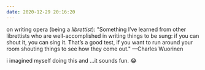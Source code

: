 ```yaml
---
date: 2020-12-29 20:16:20
---
```

on writing opera (being a _librettist_): "Something I’ve learned from other librettists who are well-accomplished in writing things to be sung: if you can shout it, you can sing it. That’s a good test, if you want to run around your room shouting things to see how they come out." —Charles Wuorinen

i imagined myself doing this and ...it sounds fun. :joy:
